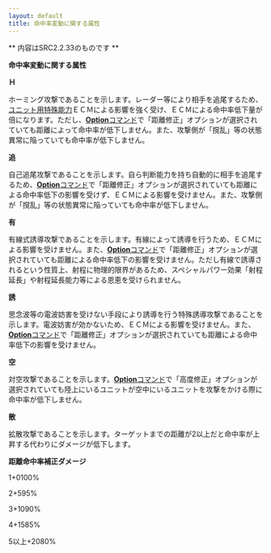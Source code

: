 ```yaml
---
layout: default
title: 命中率変動に関する属性
---
```

** 内容はSRC2.2.33のものです **

**命中率変動に関する属性**

**Ｈ**

ホーミング攻撃であることを示します。レーダー等により相手を追尾するため、[ユニット用特殊能力](ユニット用特殊能力.md)ＥＣＭによる影響を強く受け、ＥＣＭによる命中率低下量が倍になります。ただし、[**Option**コマンド](Optionコマンド.md)で「距離修正」オプションが選択されていても距離によって命中率が低下しません。また、攻撃側が「撹乱」等の状態異常に陥っていても命中率が低下しません。

**追**

自己追尾攻撃であることを示します。自ら判断能力を持ち自動的に相手を追尾するため、[**Option**コマンド](Optionコマンド.md)で「距離修正」オプションが選択されていても距離による命中率低下の影響を受けず、ＥＣＭによる影響を受けません。また、攻撃側が「撹乱」等の状態異常に陥っていても命中率が低下しません。

**有**

有線式誘導攻撃であることを示します。有線によって誘導を行うため、ＥＣＭによる影響を受けません。また、[**Option**コマンド](Optionコマンド.md)で「距離修正」オプションが選択されていても距離による命中率低下の影響を受けません。ただし有線で誘導されるという性質上、射程に物理的限界があるため、スペシャルパワー効果「射程延長」や射程延長能力等による恩恵を受けられません。

**誘**

思念波等の電波妨害を受けない手段により誘導を行う特殊誘導攻撃であることを示します。電波妨害が効かないため、ＥＣＭによる影響を受けません。また、[**Option**コマンド](Optionコマンド.md)で「距離修正」オプションが選択されていても距離による命中率低下の影響を受けません。

**空**

対空攻撃であることを示します。[**Option**コマンド](Optionコマンド.md)で「高度修正」オプションが選択されていても陸上にいるユニットが空中にいるユニットを攻撃をかける際に命中率が低下しません。

**散**

拡散攻撃であることを示します。ターゲットまでの距離が2以上だと命中率が上昇する代わりにダメージが低下します。

**距離命中率補正ダメージ**

1+0100%

2+595%

3+1090%

4+1585%

5以上+2080%

